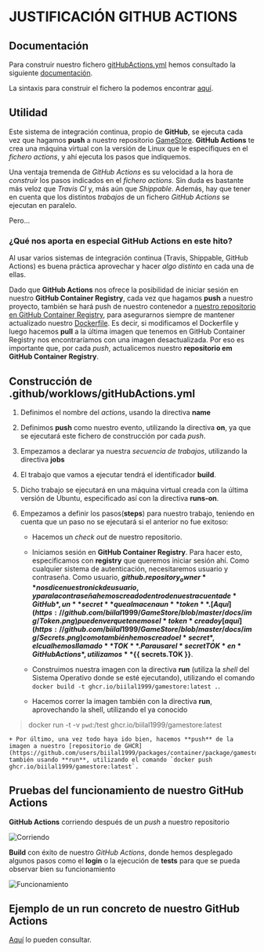 # JUSTIFICACIÓN GITHUB ACTIONS


## Documentación

Para construir nuestro fichero [gitHubActions.yml](https://github.com/biilal1999/GameStore/blob/master/.github/workflows/githubActions.yml) hemos consultado la siguiente [documentación](https://www.docker.com/blog/docker-support-for-the-new-github-container-registry/).

La sintaxis para construir el fichero la podemos encontrar [aquí](https://docs.github.com/es/free-pro-team@latest/actions/reference/workflow-syntax-for-github-actions).


## Utilidad

Este sistema de integración continua, propio de **GitHub**, se ejecuta cada vez que hagamos **push** a nuestro repositorio [GameStore](https://github.com/biilal1999/GameStore). **GitHub Actions** te crea una máquina virtual con la versión de Linux que le especifiques en el *fichero actions*, y ahí ejecuta los pasos que indiquemos.

Una ventaja tremenda de *GitHub Actions* es su velocidad a la hora de *construir* los pasos indicados en el *fichero actions*. Sin duda es bastante más veloz que *Travis CI* y, más aún que *Shippable*. Además, hay que tener en cuenta que los distintos *trabajos* de un fichero *GitHub Actions* se ejecutan en paralelo.

Pero...


### ¿Qué nos aporta en especial GitHub Actions en este hito?

Al usar varios sistemas de integración continua (Travis, Shippable, GitHub Actions) es buena práctica aprovechar y hacer *algo distinto* en cada una de ellas. 

Dado que **GitHub Actions** nos ofrece la posibilidad de iniciar sesión en nuestro **GitHub Container Registry**, cada vez que hagamos **push** a nuestro proyecto, también se hará push de nuestro contenedor a [nuestro repositorio en GitHub Container Registry](https://github.com/users/biilal1999/packages/container/package/gamestore), para asegurarnos siempre de mantener actualizado nuestro [Dockerfile](https://github.com/biilal1999/GameStore/blob/master/Dockerfile). Es decir, si modificamos el Dockerfile y luego hacemos **pull** a la última imagen que tenemos en GitHub Container Registry nos encontraríamos con una imagen desactualizada. Por eso es importante que, por cada *push*, actualicemos nuestro **repositorio em GitHub Container Registry**.



## Construcción de .github/worklows/gitHubActions.yml


1. Definimos el nombre del *actions*, usando la directiva **name**

2. Definimos **push** como nuestro evento, utilizando la directiva **on**, ya que se ejecutará este fichero de construcción por cada *push*.

3. Empezamos a declarar ya nuestra *secuencia de trabajos*, utilizando la directiva **jobs**

4. El trabajo que vamos a ejecutar tendrá el identificador **build**.

5. Dicho trabajo se ejecutará en una máquina virtual creada con la última versión de Ubuntu, especificado así con la directiva **runs-on**.

6. Empezamos a definir los pasos(**steps**) para nuestro trabajo, teniendo en cuenta que un paso no se ejecutará si el anterior no fue exitoso:

    + Hacemos un *check out* de nuestro repositorio.
    
    + Iniciamos sesión en **GitHub Container Registry**. Para hacer esto, especificamos con **registry** que queremos iniciar sesión ahí. Como cualquier sistema de autenticación, necesitaremos usuario y contraseña. Como usuario, **${{ github.repository_owner }}** nos dice nuestro nick de usuario, y para la contraseña hemos creado dentro de nuestra cuenta de *GitHub*, un **secret** que almacena un **token**. [Aquí](https://github.com/biilal1999/GameStore/blob/master/docs/img/Token.png) pueden ver que tenemos el *token* creado y [aquí](https://github.com/biilal1999/GameStore/blob/master/docs/img/Secrets.png) como también hemos creado el *secret*, el cual hemos llamado **TOK**. Para usar el *secret TOK* en *GitHub Actions*, utilizamos **${{ secrets.TOK }}**.

    + Construimos nuestra imagen con la directiva **run** (utiliza la *shell* del Sistema Operativo donde se esté ejecutando), utilizando el comando `docker build -t ghcr.io/biilal1999/gamestore:latest .`.

    + Hacemos correr la imagen también con la directiva **run**, aprovechando la shell, utilizando el ya conocido

> docker run -t -v `pwd`:/test ghcr.io/biilal1999/gamestore:latest

    + Por último, una vez todo haya ido bien, hacemos **push** de la imagen a nuestro [repositorio de GHCR](https://github.com/users/biilal1999/packages/container/package/gamestore), también usando **run**, utilizando el comando `docker push ghcr.io/biilal1999/gamestore:latest`.



## Pruebas del funcionamiento de nuestro GitHub Actions


**GitHub Actions** corriendo después de un *push* a nuestro repositorio


![Corriendo](https://github.com/biilal1999/GameStore/blob/master/docs/img/GitHubActionsCorriendo.png)



**Build** con éxito de nuestro *GitHub Actions*, donde hemos desplegado algunos pasos como el **login** o la ejecución de **tests** para que se pueda observar bien su funcionamiento


![Funcionamiento](https://github.com/biilal1999/GameStore/blob/master/docs/img/GitHubActionsFuncionando.png)




## Ejemplo de un run concreto de nuestro GitHub Actions


[Aquí](https://github.com/biilal1999/GameStore/runs/1355714543?check_suite_focus=true) lo pueden consultar.
